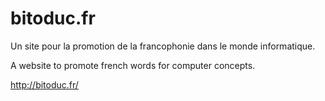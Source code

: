 bitoduc.fr
==========

Un site pour la promotion de la francophonie dans le monde informatique.

A website to promote french words for computer concepts.

http://bitoduc.fr/
